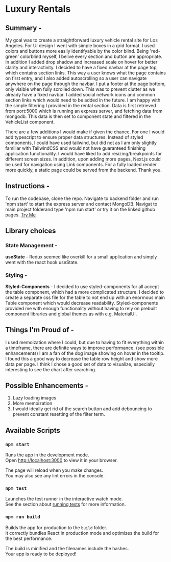 # Luxury Rentals

## Summary - 
My goal was to create a straightforward luxury vehicle rental site for Los Angeles.
For UI design I went with simple boxes in a grid format. I used colors and buttons more easily identifyable by the color blind.
Being 'red-green' colorblind myself, I belive every section and button are appropriate. In addition I added drop shadow and
increased scale on hover for better clarity and interactivity. I decided to have a fixed navbar at the page top, which contains
section links. This way a user knows what the page contains on first entry, and I also added autoscrolling so a user can navigate
anywhere on the page through the navbar. I put a footer at the page bottom, only visible when fully scrolled down. This was to
prevent clutter as we already have a fixed navbar. I added social network icons and common section links which would need to be 
added in the future. I am happy with the simple filtering I provided in the rental section. Data is first retrieved from port:5000
which is running an express server, and fetching data from mongodb. This data is then set to component state and filtered in the 
VehicleList component. 

There are a few additions I would make if given the chance. For one I would add typescript to ensure proper data structures. Instead of styled components, I could have used
tailwind, but did not as I am only slightly familiar with TailwindCSS and would not have guaranteed finishing application functionality.
I would have liked to add resizing/breakpoints for different screen sizes. In addition, upon adding more pages, Next.js could be used
for navigation using Link components. For a fully loaded render more quickly, a static page could be served from the backend. 
Thank you.


## Instructions - 
To run the codebase, clone the repo.
Navigate to backend folder and run 'npm start' to start the express server and contact MongoDB.
Navigat to main project folderand type 'npm run start' or try it on the linked github pages.
[Try Me](https://danielfaro.github.io/LuxuryRentals/)



   
## Library choices

### State Management - 

**useState** - Redux seemed like overkill for a small application and simply went with the react hook useState. 

### Styling - 

**Styled-Components** - I decided to use styled-components for all accept the table component,
which had a more complicated structure. I decided to create a separate css file for the table to 
not end up with an enormous main Table component which would decrease readability. Styled-components
provided me with enough functionality without having to rely on prebuilt component libraries and global themes as with e.g. MaterialUI.

## Things I'm Proud of - 
I used memoization where I could, but due to having to fit everything within a timeframe, there are definite ways to improve performance. (see possible enhancements)
I am a fan of the dog image showing on hover in the tooltip. I found this a good way to decrease the table row height and show more data per page.
I think I chose a good set of data to visualize, especially interesting to see the chart after searching.

## Possible Enhancements - 
 
1. Lazy loading images
2. More memoization
3. I would ideally get rid of the search button and add debouncing to prevent constant resetting of the filter term.



## Available Scripts

### `npm start`

Runs the app in the development mode.\
Open [http://localhost:3000](http://localhost:3000) to view it in your browser.


The page will reload when you make changes.\
You may also see any lint errors in the console.

### `npm test`

Launches the test runner in the interactive watch mode.\
See the section about [running tests](https://facebook.github.io/create-react-app/docs/running-tests) for more information.

### `npm run build`

Builds the app for production to the `build` folder.\
It correctly bundles React in production mode and optimizes the build for the best performance.

The build is minified and the filenames include the hashes.\
Your app is ready to be deployed!
